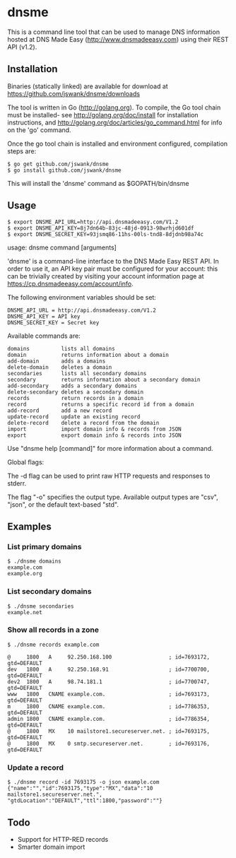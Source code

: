 # dnsme

This is a command line tool that can be used to manage DNS information
hosted at DNS Made Easy (http://www.dnsmadeeasy.com) using their REST
API (v1.2).  

## Installation

Binaries (statically linked) are available for download at
https://github.com/jswank/dnsme/downloads

The tool is written in Go (http://golang.org). To compile, the Go tool
chain must be installed- see http://golang.org/doc/install for installation
instructions, and http://golang.org/doc/articles/go_command.html for info 
on the 'go' command.

Once the go tool chain is installed and environment configured,
compilation steps are:

	$ go get github.com/jswank/dnsme
	$ go install github.com/jswank/dnsme

This will install the 'dnsme' command as $GOPATH/bin/dnsme

## Usage

	$ export DNSME_API_URL=http://api.dnsmadeeasy.com/V1.2
	$ export DNSME_API_KEY=8j7dn64b-83jc-48jd-0913-98wrhjd601df
	$ export DNSME_SECRET_KEY=93jsmq86-11hs-00ls-tnd8-8djdnb98a74c

usage: dnsme command [arguments]

'dnsme' is a command-line interface to the DNS Made Easy REST API.  In
order to use it, an API key pair must be configured for your account:
this can be trivially created by visiting your account information page
at https://cp.dnsmadeeasy.com/account/info.

The following environment variables should be set:

    DNSME_API_URL = http://api.dnsmadeeasy.com/V1.2
    DNSME_API_KEY = API key
    DNSME_SECRET_KEY = Secret key

Available commands are:

    domains          lists all domains
    domain           returns information about a domain
    add-domain       adds a domains
    delete-domain    deletes a domain
    secondaries      lists all secondary domains
    secondary        returns information about a secondary domain
    add-secondary    adds a secondary domains
    delete-secondary deletes a secondary domain
    records          return records in a domain
    record           returns a specific record id from a domain
    add-record       add a new record
    update-record    update an existing record
    delete-record    delete a record from the domain
    import           import domain info & records from JSON
    export           export domain info & records into JSON 

Use "dnsme help [command]" for more information about a command.

Global flags:

The -d flag can be used to print raw HTTP requests and responses to
stderr.

The flag "-o" specifies the output type.  Available output types are
"csv", "json", or the default text-based "std".

## Examples

### List primary domains

	$ ./dnsme domains
	example.com
	example.org

### List secondary domains

	$ ./dnsme secondaries
	example.net

### Show all records in a zone

	$ ./dnsme records example.com

	@     1800   A     92.250.168.100                  ; id=7693172, gtd=DEFAULT
	dev   1800   A     92.250.168.91                   ; id=7700700, gtd=DEFAULT
	dev2  1800   A     98.74.181.1                     ; id=7700747, gtd=DEFAULT
	www   1800   CNAME example.com.                    ; id=7693173, gtd=DEFAULT
	m     1800   CNAME example.com.                    ; id=7786353, gtd=DEFAULT
	admin 1800   CNAME example.com.                    ; id=7786354, gtd=DEFAULT
	@     1800   MX    10 mailstore1.secureserver.net. ; id=7693175, gtd=DEFAULT
	@     1800   MX    0 smtp.secureserver.net.        ; id=7693176, gtd=DEFAULT

### Update a record

	$ ./dnsme record -id 7693175 -o json example.com
	{"name":"","id":7693175,"type":"MX","data":"10 mailstore1.secureserver.net.",
	"gtdLocation":"DEFAULT","ttl":1800,"password":""}

## Todo

* Support for HTTP-RED records
* Smarter domain import
